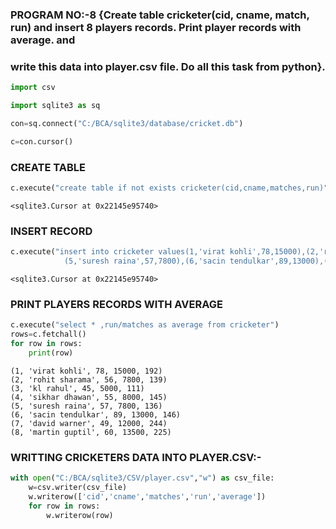 ### PROGRAM NO:-8 {Create table cricketer(cid, cname, match, run) and insert 8 players records. Print player records with average.  and 
### write this data into player.csv file. Do all this task from python}.


```python
import csv
```


```python
import sqlite3 as sq
```


```python
con=sq.connect("C:/BCA/sqlite3/database/cricket.db")
```


```python
c=con.cursor()
```

### CREATE TABLE


```python
c.execute("create table if not exists cricketer(cid,cname,matches,run)")
```




    <sqlite3.Cursor at 0x22145e95740>



### INSERT RECORD


```python
c.execute("insert into cricketer values(1,'virat kohli',78,15000),(2,'rohit sharama',56,7800),(3,'kl rahul',45,5000),(4,'sikhar dhawan',55,8000),\
            (5,'suresh raina',57,7800),(6,'sacin tendulkar',89,13000),(7,'david warner',49,12000),(8,'martin guptil',60,13500)")
```




    <sqlite3.Cursor at 0x22145e95740>



### PRINT PLAYERS RECORDS WITH AVERAGE 


```python
c.execute("select * ,run/matches as average from cricketer")
rows=c.fetchall()
for row in rows:
    print(row)
```

    (1, 'virat kohli', 78, 15000, 192)
    (2, 'rohit sharama', 56, 7800, 139)
    (3, 'kl rahul', 45, 5000, 111)
    (4, 'sikhar dhawan', 55, 8000, 145)
    (5, 'suresh raina', 57, 7800, 136)
    (6, 'sacin tendulkar', 89, 13000, 146)
    (7, 'david warner', 49, 12000, 244)
    (8, 'martin guptil', 60, 13500, 225)
    

### WRITTING CRICKETERS DATA INTO PLAYER.CSV:-


```python
with open("C:/BCA/sqlite3/CSV/player.csv","w") as csv_file:
    w=csv.writer(csv_file)
    w.writerow(['cid','cname','matches','run','average'])
    for row in rows:
        w.writerow(row)
```


```python

```


```python

```


```python

```


```python

```


```python

```


```python

```
